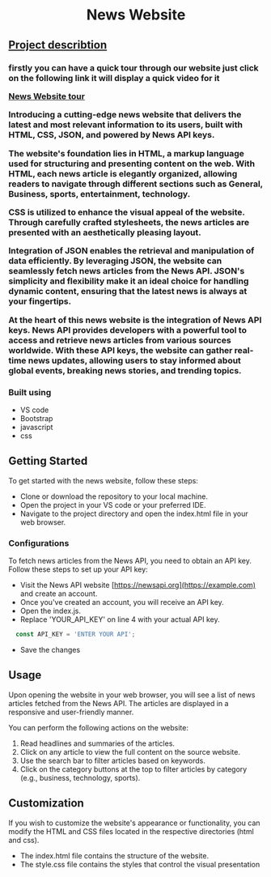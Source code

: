 

<h1 align="center">News Website</h1>
<h2 align="left"><u>Project describtion</u></h2>
<h3 align="left"> firstly you can have a quick tour through our website just click on the following link it will display a quick video for it

[News Website tour]({https://drive.google.com/file/d/1pDlMUUIRm2XKHRh-4LGrhyWAg4ljX-jF/view?usp=sharing} "Link Title")

 Introducing a cutting-edge news website that delivers the latest and most relevant information to its users, built with HTML, CSS, JSON, and powered by News API keys.

The website's foundation lies in HTML, a markup language used for structuring and presenting content on the web. With HTML, each news article is elegantly organized, allowing readers to navigate through different sections such as General, Business, sports, entertainment, technology.

CSS is utilized to enhance the visual appeal of the website. Through carefully crafted stylesheets, the news articles are presented with an aesthetically pleasing layout.

Integration of JSON enables the retrieval and manipulation of data efficiently. By leveraging JSON, the website can seamlessly fetch news articles from the News API. JSON's simplicity and flexibility make it an ideal choice for handling dynamic content, ensuring that the latest news is always at your fingertips.

At the heart of this news website is the integration of News API keys. News API provides developers with a powerful tool to access and retrieve news articles from various sources worldwide. With these API keys, the website can gather real-time news updates, allowing users to stay informed about global events, breaking news stories, and trending topics.

</h3>






### **Built using**

* VS code
* Bootstrap
* javascript
* css




## Getting Started

To get started with the news website, follow these steps:

* Clone or download the repository to your local machine.
* Open the project in your VS code or your preferred IDE.
* Navigate to the project directory and open the index.html file in your web browser.
  
### Configurations
To fetch news articles from the News API, you need to obtain an API key. Follow these steps to set up your API key:

* Visit the News API website [https://newsapi.org](https://example.com) and create an account.
* Once you've created an account, you will receive an API key.
* Open the index.js.
* Replace 'YOUR_API_KEY' on line 4 with your actual API key.
 ```js
   const API_KEY = 'ENTER YOUR API';
   ```
* Save the changes



<!-- USAGE EXAMPLES -->
## Usage
Upon opening the website in your web browser, you will see a list of news articles fetched from the News API. The articles are displayed in a responsive and user-friendly manner.

You can perform the following actions on the website:

1. Read headlines and summaries of the articles.
2. Click on any article to view the full content on the source website.
3. Use the search bar to filter articles based on keywords.
4. Click on the category buttons at the top to filter articles by category (e.g., business, technology, sports).


## Customization
If you wish to customize the website's appearance or functionality, you can modify the HTML and CSS files located in the respective directories (html and css).

* The index.html file contains the structure of the website.
* The style.css file contains the styles that control the visual presentation
